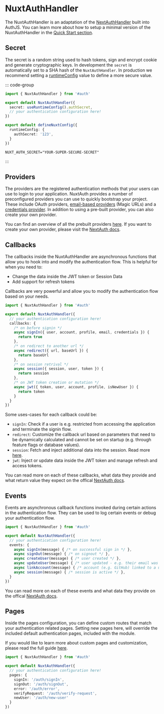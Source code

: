 # NuxtAuthHandler

The NuxtAuthHandler is an adaptation of the [NextAuthHandler](https://next-auth.js.org/configuration/options) built into AuthJS. You can learn more about how to setup a minimal version of the NuxtAuthHandler in the [Quick Start section](/guide/authjs/quick-start#nuxtauthhandler).

## Secret

The secret is a random string used to hash tokens, sign and encrypt cookie and generate cryptographic keys. In development the `secret` is automatically set to a SHA hash of the `NuxtAuthHandler`. In production we recommend setting a [runtimeConfig](https://nuxt.com/docs/guide/going-further/runtime-config) value to define a more secure value.

::: code-group
```ts [~/server/api/auth/[...].ts]
import { NuxtAuthHandler } from '#auth'

export default NuxtAuthHandler({
  secret: useRuntimeConfig().authSecret,
  // your authentication configuration here!
})
```

```ts [nuxt.config.ts]
export default defineNuxtConfig({
  runtimeConfig: {
    authSecret: '123',
  }
})
```

``` txt [.env]
NUXT_AUTH_SECRET="YOUR-SUPER-SECURE-SECRET"
```

:::

## Providers

The providers are the registered authentication methods that your users can use to login to your application. NuxtAuth provides a number of preconfigured providers you can use to quickly bootstrap your project. These include OAuth providers, [email-based providers](https://next-auth.js.org/configuration/providers/email) (Magic URLs) and a [credentials provider](https://next-auth.js.org/configuration/providers/credentials). In addition to using a pre-built provider, you can also create your own provider.

You can find an overview of all the prebuilt providers [here](https://next-auth.js.org/providers/). If you want to create your own provider, please visit the [NextAuth docs](https://next-auth.js.org/configuration/providers/oauth#using-a-custom-provider).

## Callbacks

The callbacks inside the NuxtAuthHandler are asynchronous functions that allow you to hook into and modify the authentication flow. This is helpful for when you need to:

- Change the data inside the JWT token or Session Data
- Add support for refresh tokens

Callbacks are very powerful and allow you to modify the authentication flow based on your needs.

```ts
import { NuxtAuthHandler } from '#auth'

export default NuxtAuthHandler({
  // your authentication configuration here!
  callbacks: {
    /* on before signin */
    async signIn({ user, account, profile, email, credentials }) {
      return true
    },
    /* on redirect to another url */
    async redirect({ url, baseUrl }) {
      return baseUrl
    },
    /* on session retrival */
    async session({ session, user, token }) {
      return session
    },
    /* on JWT token creation or mutation */
    async jwt({ token, user, account, profile, isNewUser }) {
      return token
    }
  }
})
```

Some uses-cases for each callback could be:

- `signIn`: Check if a user is e.g. restricted from accessing the application and terminate the signin flow.
- `redirect`: Customize the callback url based on parameters that need to be dynamically calculated and cannot be set on startup (e.g. through feature flags or database values).
- `session`: Fetch and inject additional data into the session. Read more [here](/guide/authjs/session-data).
-  `jwt`: Inject or update data inside the JWT token and manage refresh and access tokens.

You can read more on each of these callbacks, what data they provide and what return value they expect on the offical [NextAuth docs](https://next-auth.js.org/configuration/callbacks).

## Events

Events are asynchronous callback functions invoked during certain actions in the authentication flow. They can be used to log certain events or debug your authentication flow.

```ts
import { NuxtAuthHandler } from '#auth'

export default NuxtAuthHandler({
  // your authentication configuration here!
  events: {
    async signIn(message) { /* on successful sign in */ },
    async signOut(message) { /* on signout */ },
    async createUser(message) { /* user created */ },
    async updateUser(message) { /* user updated - e.g. their email was verified */ },
    async linkAccount(message) { /* account (e.g. GitHub) linked to a user */ },
    async session(message) { /* session is active */ },
  }
})
```

You can read more on each of these events and what data they provide on the offical [NextAuth docs](https://next-auth.js.org/configuration/events).

## Pages

Inside the pages configuration, you can define custom routes that match your authentication related pages. Setting new pages here, will override the included default authentication pages, included with the module.

If you would like to learn more about custom pages and customization, please read the full guide [here](/guide/authjs/custom-pages).

```ts
import { NuxtAuthHandler } from '#auth'

export default NuxtAuthHandler({
  // your authentication configuration here!
  pages: {
    signIn: '/auth/signIn',
    signOut: '/auth/signOut',
    error: '/auth/error',
    verifyRequest: '/auth/verify-request',
    newUser: '/auth/new-user'
  }
})
```
